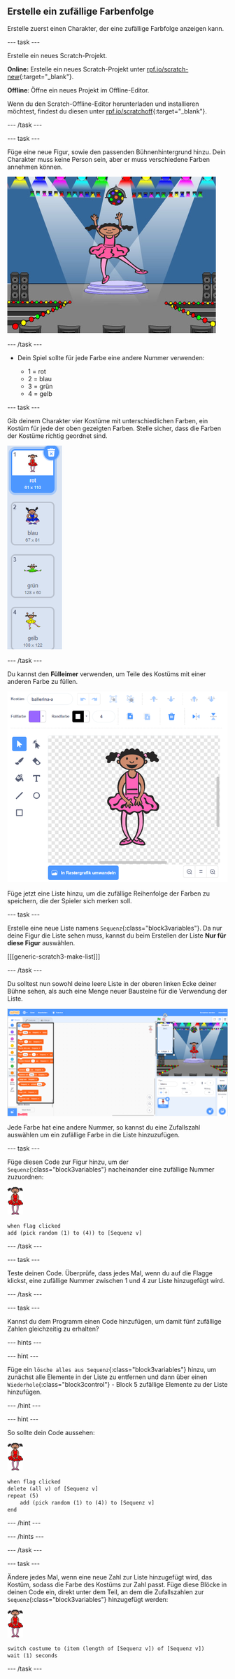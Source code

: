 ## Erstelle ein zufällige Farbenfolge

Erstelle zuerst einen Charakter, der eine zufällige Farbfolge anzeigen kann.

--- task ---

Erstelle ein neues Scratch-Projekt.

**Online:** Erstelle ein neues Scratch-Projekt unter [rpf.io/scratch-new](https://rpf.io/scratch-new){:target="_blank"}.

**Offline**: Öffne ein neues Projekt im Offline-Editor.

Wenn du den Scratch-Offline-Editor herunterladen und installieren möchtest, findest du diesen unter [rpf.io/scratchoff](https://rpf.io/scratchoff){:target="_blank"}.

--- /task ---

--- task ---

Füge eine neue Figur, sowie den passenden Bühnenhintergrund hinzu. Dein Charakter muss keine Person sein, aber er muss verschiedene Farben annehmen können.

![Bildschirmfoto](images/colour-sprite.png)

--- /task ---

+ Dein Spiel sollte für jede Farbe eine andere Nummer verwenden:
    
    + 1 = rot
    + 2 = blau
    + 3 = grün
    + 4 = gelb

--- task ---

Gib deinem Charakter vier Kostüme mit unterschiedlichen Farben, ein Kostüm für jede der oben gezeigten Farben. Stelle sicher, dass die Farben der Kostüme richtig geordnet sind.

![Bildschirmfoto](images/colour-costume.png)

--- /task ---

Du kannst den **Fülleimer** verwenden, um Teile des Kostüms mit einer anderen Farbe zu füllen.

![eine-Form-einfärben](images/color-a-shape.png)

Füge jetzt eine Liste hinzu, um die zufällige Reihenfolge der Farben zu speichern, die der Spieler sich merken soll.

--- task ---

Erstelle eine neue Liste namens `Sequenz`{:class="block3variables"}. Da nur deine Figur die Liste sehen muss, kannst du beim Erstellen der Liste **Nur für diese Figur** auswählen.

[[[generic-scratch3-make-list]]]

--- /task ---

Du solltest nun sowohl deine leere Liste in der oberen linken Ecke deiner Bühne sehen, als auch eine Menge neuer Bausteine für die Verwendung der Liste.

![Bildschirmfoto](images/colour-list-blocks-annotated.png)

Jede Farbe hat eine andere Nummer, so kannst du eine Zufallszahl auswählen um ein zufällige Farbe in die Liste hinzuzufügen.

--- task ---

Füge diesen Code zur Figur hinzu, um der `Sequenz`{:class="block3variables"} nacheinander eine zufällige Nummer zuzuordnen:

![Ballerina](images/ballerina.png)

```blocks3
when flag clicked
add (pick random (1) to (4)) to [Sequenz v]
```

--- /task ---

--- task ---

Teste deinen Code. Überprüfe, dass jedes Mal, wenn du auf die Flagge klickst, eine zufällige Nummer zwischen 1 und 4 zur Liste hinzugefügt wird.

--- /task ---

--- task ---

Kannst du dem Programm einen Code hinzufügen, um damit fünf zufällige Zahlen gleichzeitig zu erhalten?

--- hints ---


--- hint ---

Füge ein `lösche alles aus Sequenz`{:class="block3variables"} hinzu, um zunächst alle Elemente in der Liste zu entfernen und dann über einen `Wiederhole`{:class="block3control"} - Block 5 zufällige Elemente zu der Liste hinzufügen.

--- /hint ---

--- hint ---

So sollte dein Code aussehen:

![Ballerina](images/ballerina.png)

```blocks3
when flag clicked
delete (all v) of [Sequenz v]
repeat (5)
	add (pick random (1) to (4)) to [Sequenz v]
end
```

--- /hint ---

--- /hints ---

--- /task ---

--- task ---

Ändere jedes Mal, wenn eine neue Zahl zur Liste hinzugefügt wird, das Kostüm, sodass die Farbe des Kostüms zur Zahl passt. Füge diese Blöcke in deinen Code ein, direkt unter dem Teil, an dem die Zufallszahlen zur `Sequenz`{:class="block3variables"} hinzugefügt werden:

![Ballerina](images/ballerina.png)

```blocks3
switch costume to (item (length of [Sequenz v]) of [Sequenz v])
wait (1) seconds
```

--- /task ---